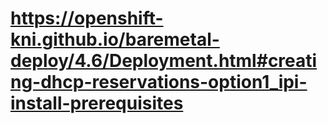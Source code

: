 

# https://openshift-kni.github.io/baremetal-deploy/4.6/Deployment.html#creating-dhcp-reservations-option1_ipi-install-prerequisites
